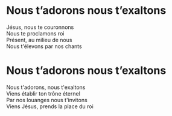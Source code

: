 # Nous t’adorons nous t’exaltons  

Jésus, nous te couronnons  
Nous te proclamons roi  
Présent, au milieu de nous  
Nous t'élevons par nos chants  

# Nous t’adorons nous t’exaltons  

Nous t'adorons, nous t'exaltons  
Viens établir ton trône éternel  
Par nos louanges nous t'invitons  
Viens Jésus, prends la place du roi  

